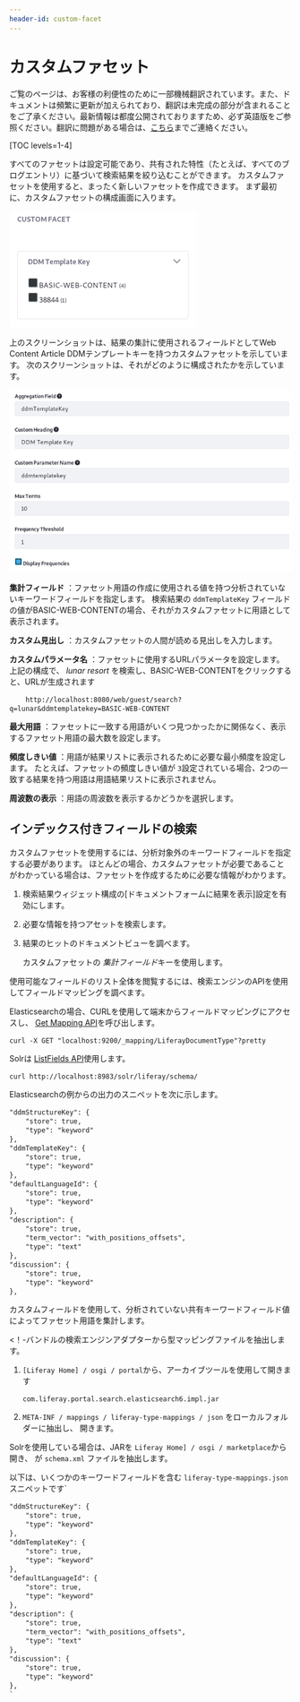 ```yaml
---
header-id: custom-facet
---
```


# カスタムファセット

<p class="alert alert-info"><span class="wysiwyg-color-blue120">ご覧のページは、お客様の利便性のために一部機械翻訳されています。また、ドキュメントは頻繁に更新が加えられており、翻訳は未完成の部分が含まれることをご了承ください。最新情報は都度公開されておりますため、必ず英語版をご参照ください。翻訳に問題がある場合は、<a href="mailto:support-content-jp@liferay.com">こちら</a>までご連絡ください。</span></p>

[TOC levels=1-4]

すべてのファセットは設定可能であり、共有された特性（たとえば、すべてのブログエントリ）に基づいて検索結果を絞り込むことができます。 カスタムファセットを使用すると、まったく新しいファセットを作成できます。 まず最初に、カスタムファセットの構成画面に入ります。

![図1：最初にカスタムファセットを構成する必要があります。](../../../images/search-custom-facet-ddmTemplateKey.png)

上のスクリーンショットは、結果の集計に使用されるフィールドとしてWeb Content Article DDMテンプレートキーを持つカスタムファセットを示しています。 次のスクリーンショットは、それがどのように構成されたかを示しています。

![図2：すぐにカスタムファセットを構成する](../../../images/search-custom-facet-config.png)

**集計フィールド** ：ファセット用語の作成に使用される値を持つ分析されていないキーワードフィールドを指定します。 検索結果の `ddmTemplateKey` フィールドの値がBASIC-WEB-CONTENTの場合、それがカスタムファセットに用語として表示されます。

**カスタム見出し** ：カスタムファセットの人間が読める見出しを入力します。

**カスタムパラメータ名** ：ファセットに使用するURLパラメータを設定します。 上記の構成で、 *lunar resort* を検索し、BASIC-WEB-CONTENTをクリックすると、URLが生成されます

``` 
    http://localhost:8080/web/guest/search?q=lunar&ddmtemplatekey=BASIC-WEB-CONTENT
```

**最大用語** ：ファセットに一致する用語がいくつ見つかったかに関係なく、表示するファセット用語の最大数を設定します。

**頻度しきい値** ：用語が結果リストに表示されるために必要な最小頻度を設定します。 たとえば、ファセットの頻度しきい値が `3`設定されている場合、2つの一致する結果を持つ用語は用語結果リストに表示されません。

**周波数の表示** ：用語の周波数を表示するかどうかを選択します。

## インデックス付きフィールドの検索

カスタムファセットを使用するには、分析対象外のキーワードフィールドを指定する必要があります。 ほとんどの場合、カスタムファセットが必要であることがわかっている場合は、ファセットを作成するために必要な情報がわかります。

1.  検索結果ウィジェット構成の[ドキュメントフォームに結果を表示]設定を有効にします。

2.  必要な情報を持つアセットを検索します。

3.  結果のヒットのドキュメントビューを調べます。

    カスタムファセットの *集計フィールド*キーを使用します。

使用可能なフィールドのリスト全体を閲覧するには、検索エンジンのAPIを使用してフィールドマッピングを調べます。

Elasticsearchの場合、CURLを使用して端末からフィールドマッピングにアクセスし、 [Get Mapping API](https://www.elastic.co/guide/en/elasticsearch/reference/6.5/indices-get-mapping.html)を呼び出します。

    curl -X GET "localhost:9200/_mapping/LiferayDocumentType"?pretty

Solrは [ListFields API](https://lucene.apache.org/solr/guide/6_6/schema-api.html#SchemaAPI-ListFields)使用します。

    curl http://localhost:8983/solr/liferay/schema/

Elasticsearchの例からの出力のスニペットを次に示します。

    "ddmStructureKey": {
        "store": true,
        "type": "keyword"
    },
    "ddmTemplateKey": {
        "store": true,
        "type": "keyword"
    },
    "defaultLanguageId": {
        "store": true,
        "type": "keyword"
    },
    "description": {
        "store": true,
        "term_vector": "with_positions_offsets",
        "type": "text"
    },
    "discussion": {
        "store": true,
        "type": "keyword"
    },

カスタムフィールドを使用して、分析されていない共有キーワードフィールド値によってファセット用語を集計します。

<！-バンドルの検索エンジンアダプターから型マッピングファイルを抽出します。

1.  `[Liferay Home] / osgi / portal`から、アーカイブツールを使用して開きます
   
        com.liferay.portal.search.elasticsearch6.impl.jar

2. `META-INF / mappings / liferay-type-mappings / json` をローカルフォルダーに抽出し、 開きます。

Solrを使用している場合は、JARを `Liferay Home] / osgi / marketplace`から開き、 が `schema.xml` ファイルを抽出します。

以下は、いくつかのキーワードフィールドを含む `liferay-type-mappings.json` スニペットです`</p>

<pre><code>"ddmStructureKey": {
    "store": true,
    "type": "keyword"
},
"ddmTemplateKey": {
    "store": true,
    "type": "keyword"
},
"defaultLanguageId": {
    "store": true,
    "type": "keyword"
},
"description": {
    "store": true,
    "term_vector": "with_positions_offsets",
    "type": "text"
},
"discussion": {
    "store": true,
    "type": "keyword"
},
`</pre>

